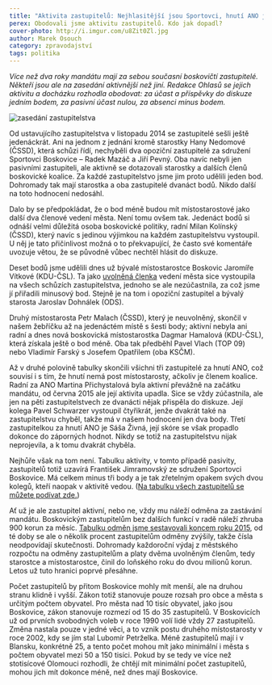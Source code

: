 ```yaml
---
title: "Aktivita zastupitelů: Nejhlasitější jsou Sportovci, hnutí ANO je neviditelné"
perex: Obodovali jsme aktivitu zastupitelů. Kdo jak dopadl?
cover-photo: http://i.imgur.com/u8Zit0Zl.jpg
author: Marek Osouch
category: zpravodajství
tags: politika
---
```


*Více než dva roky mandátu mají za sebou současní boskovičtí zastupitelé. Někteří jsou ale na zasedání aktivnější než jiní. Redakce Ohlasů se jejich aktivitu a docházku rozhodla obodovat: za účast a příspěvky do diskuze jedním bodem, za pasivní účast nulou, za absenci mínus bodem.*

<img src="http://i.imgur.com/u8Zit0Z.jpg" alt="zasedání zastupitelstva" class="img-responsive img-popup" data-author="Tomáš Znamenáček">

Od ustavujícího zastupitelstva v listopadu 2014 se zastupitelé sešli ještě jedenáckrát. Ani na jednom z jednání kromě starostky Hany Nedomové (ČSSD), která schůzi řídí, nechyběli dva opoziční zastupitelé za sdružení Sportovci Boskovice – Radek Mazáč a Jiří Pevný. Oba navíc nebyli jen pasivními zastupiteli, ale aktivně se dotazovali starostky a dalších členů boskovické koalice. Za každé zastupitelstvo jsme jim proto udělili jeden bod. Dohromady tak mají starostka a oba zastupitelé dvanáct bodů. Nikdo další na toto hodnocení nedosáhl.

Dalo by se předpokládat, že o bod méně budou mít místostarostové jako další dva členové vedení města. Není tomu ovšem tak. Jedenáct bodů si odnáší velmi důležitá osoba boskovické politiky, radní Milan Kolínský (ČSSD), který navíc s jedinou výjimkou na každém zastupitelstvu vystoupil. U něj je tato přičinlivost možná o to překvapující, že často své komentáře uvozuje větou, že se původně vůbec nechtěl hlásit do diskuze.

Deset bodů jsme udělili dnes už bývalé místostarostce Boskovic Jaromíře Vítkové (KDU-ČSL). Ta jako [uvolněná členka](http://www.bezkorupce.cz/faqs/co-je-to-uvolneny-neuvolneny-clen-zastupitelstva-obce-jaka-jim-prislusi-odmena/) vedení města sice vystoupila na všech schůzích zastupitelstva, jednoho se ale nezúčastnila, za což jsme jí přiřadili minusový bod. Stejně je na tom i opoziční zastupitel a bývalý starosta Jaroslav Dohnálek (ODS).

Druhý místostarosta Petr Malach (ČSSD), který je neuvolněný, skončil v našem žebříčku až na jedenáctém místě s šesti body; aktivní nebyla ani radní a dnes nová boskovická místostarostka Dagmar Hamalová (KDU-ČSL), která získala ještě o bod méně. Oba tak předběhl Pavel Vlach (TOP 09) nebo Vladimír Farský s Josefem Opatřilem (oba KSČM).

Až v druhé polovině tabulky skončili všichni tři zastupitelé za hnutí ANO, což souvisí i s tím, že hnutí nemá post místostarosty, ačkoliv je členem koalice. Radní za ANO Martina Přichystalová byla aktivní převážně na začátku mandátu, od června 2015 ale její aktivita upadla. Sice se vždy zúčastnila, ale jen na pěti zastupitelstvech ze dvanácti nějak přispěla do diskuze. Její kolega Pavel Schwarzer vystoupil čtyřikrát, jenže dvakrát také na zastupitelstvu chyběl, takže má v našem hodnocení jen dva body. Třetí zastupitelkou za hnutí ANO je Sáša Živná, její skóre se však propadlo dokonce do záporných hodnot. Nikdy se totiž na zastupitelstvu nijak neprojevila, a k tomu dvakrát chyběla.

Nejhůře však na tom není. Tabulku aktivity, v tomto případě pasivity, zastupitelů totiž uzavírá František Jimramovský ze sdružení Sportovci Boskovice. Má celkem minus tři body a je tak zřetelným opakem svých dvou kolegů, kteří naopak v aktivitě vedou. ([Na tabulku všech zastupitelů se můžete podívat zde.](https://docs.google.com/spreadsheets/d/1g_MnD0qUSLvDV0XvhHldpXQsvAQPXrZ4a116UowfwXQ/edit#gid=167473339))

Ať už je ale zastupitel aktivní, nebo ne, vždy mu náleží odměna za zastávání mandátu. Boskovickým zastupitelům bez dalších funkcí v radě náleží zhruba 900 korun za měsíc. [Tabulku odměn jsme sestavovali koncem roku 2015](https://docs.google.com/spreadsheets/d/1Nz7hu-x1jJT_LKajPJuvJvf1kIiT0S4Prca18tagHTQ/edit?pli=1#gid=0), od té doby se ale o několik procent zastupitelům odměny zvýšily, takže čísla neodpovídají skutečnosti. Dohromady každoroční výdaj z městského rozpočtu na odměny zastupitelům a platy dvěma uvolněným členům, tedy starostce a místostarostce, činil do loňského roku do dvou milionů korun. Letos už tuto hranici poprvé přesáhne.

Počet zastupitelů by přitom Boskovice mohly mít menší, ale na druhou stranu klidně i vyšší. Zákon totiž stanovuje pouze rozsah pro obce a města s určitým počtem obyvatel. Pro města nad 10 tisíc obyvatel, jako jsou Boskovice, zákon stanovuje rozmezí od 15 do 35 zastupitelů. V Boskovicích už od prvních svobodných voleb v roce 1990 volí lidé vždy 27 zastupitelů. Změna nastala pouze v jedné věci, a to vznik postu druhého místostarosty v roce 2002, kdy se jím stal Lubomír Petrželka. Méně zastupitelů mají i v Blansku, konkrétně 25, a tento počet mohou mít jako minimální i města s počtem obyvatel mezi 50 a 150 tisíci. Pokud by se tedy ve více než stotisícové Olomouci rozhodli, že chtějí mít minimální počet zastupitelů, mohou jich mít dokonce méně, než dnes mají Boskovice.
